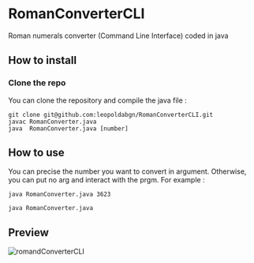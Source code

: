 # RomanConverterCLI
Roman numerals converter (Command Line Interface) coded in java

## How to install
### Clone the repo
You can clone the repository and compile the java file :
```
git clone git@github.com:leopoldabgn/RomanConverterCLI.git
javac RomanConverter.java
java  RomanConverter.java [number]
```

## How to use
You can precise the number you want to convert in argument. Otherwise, you can put no arg and interact with the prgm. For example :
```
java RomanConverter.java 3623

java RomanConverter.java
```
## Preview
![romandConverterCLI](https://user-images.githubusercontent.com/95108507/181906398-4191f1fd-75dd-41df-b810-28ce40ca6559.png)

